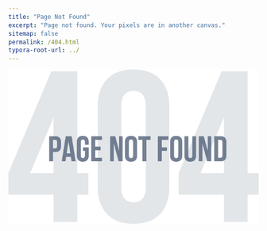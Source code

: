 ```yaml
---
title: "Page Not Found"
excerpt: "Page not found. Your pixels are in another canvas."
sitemap: false
permalink: /404.html
typora-root-url: ../
---
```


<center>

![404](/images/404/404.png)

</center>



